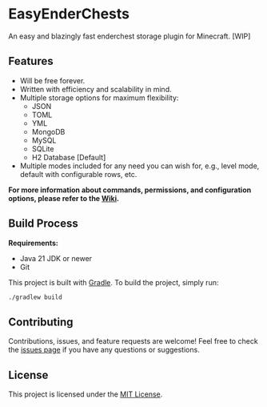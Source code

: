 # EasyEnderChests
An easy and blazingly fast enderchest storage plugin for Minecraft. [WIP]

## Features
- Will be free forever.
- Written with efficiency and scalability in mind.
- Multiple storage options for maximum flexibility:
  - JSON 
  - TOML
  - YML
  - MongoDB
  - MySQL
  - SQLite
  - H2 Database [Default]
- Multiple modes included for any need you can wish for, e.g., level mode, default with configurable rows, etc.


**For more information about commands, permissions, and configuration options, please refer to the [Wiki](https://github.com/openbarrel-collective/EasyEnderChests/wiki).**

## Build Process

**Requirements:**
- Java 21 JDK or newer
- Git

This project is built with [Gradle](https://gradle.org/). To build the project, simply run:

```bash
./gradlew build
```

## Contributing

Contributions, issues, and feature requests are welcome!
Feel free to check the [issues page](./issues) if you have any questions or suggestions.

## License

This project is licensed under the [MIT License](./LICENSE).
